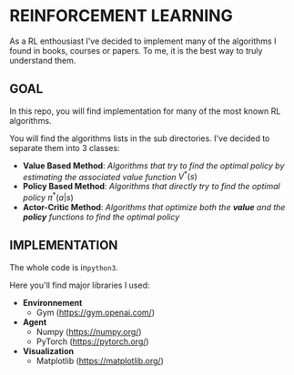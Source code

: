 # REINFORCEMENT LEARNING

As a RL enthousiast I've decided to implement many of the algorithms I found in books, courses or papers.  To me, it is the best way to truly understand them.  

## GOAL

In this repo, you will find implementation for many of the most known RL algorithms.

You will find the algorithms lists in the sub directories. I've decided to separate them into 3 classes:

- **Value Based Method**: *Algorithms that try to find the optimal policy by estimating the associated value function* $V^*(s)$ 
- **Policy Based Method**: *Algorithms that directly try to find the optimal policy* $\pi^*(a|s)$
- **Actor-Critic Method**: *Algorithms that optimize both the **value** and the **policy** functions to find the optimal policy*



## IMPLEMENTATION

The whole code is  in`python3`.

Here you'll find major libraries I used:

- **Environnement**
  - Gym (https://gym.openai.com/)
- **Agent**
  - Numpy (https://numpy.org/)
  - PyTorch (https://pytorch.org/)
- **Visualization**
  - Matplotlib (https://matplotlib.org/)

